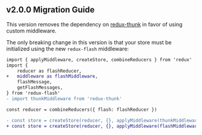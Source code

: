## v2.0.0 Migration Guide

This version removes the dependency on [redux-thunk](https://github.com/gaearon/redux-thunk) in favor of using custom middleware.

The only breaking change in this version is that your store must be initialized using the new `redux-flash` middleware:

```diff
import { applyMiddleware, createStore, combineReducers } from 'redux'
import {
    reducer as flashReducer,
+   middleware as flashMiddleware,
    flashMessage,
    getFlashMessages,
} from 'redux-flash'
- import thunkMiddleware from 'redux-thunk'

const reducer = combineReducers({ flash: flashReducer })

- const store = createStore(reducer, {}, applyMiddleware(thunkMiddleware))
+ const store = createStore(reducer, {}, applyMiddleware(flashMiddleware()))
```